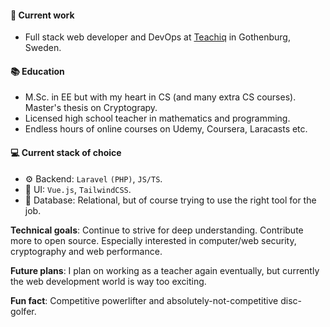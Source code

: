 #### 🎉 Current work

 * Full stack web developer and DevOps at <a target="_blank" href="https://teachiq.com">Teachiq</a> in Gothenburg, Sweden.

#### 📚 Education

 * M.Sc. in EE but with my heart in CS (and many extra CS courses). Master's thesis on Cryptograpy.
 * Licensed high school teacher in mathematics and programming. 
 * Endless hours of online courses on Udemy, Coursera, Laracasts etc.

#### 💻 Current stack of choice
 * ⚙️ Backend: `Laravel` `(PHP)`, `JS/TS`.
 * 🎨 UI: `Vue.js`, `TailwindCSS`.
 * 💾 Database: Relational, but of course trying to use the right tool for the job.

**Technical goals**: Continue to strive for deep understanding. Contribute more to open source. Especially interested in computer/web security, cryptography and web performance.

**Future plans**: I plan on working as a teacher again eventually, but currently the web development world is way too exciting.

**Fun fact**: Competitive powerlifter and absolutely-not-competitive disc-golfer.
